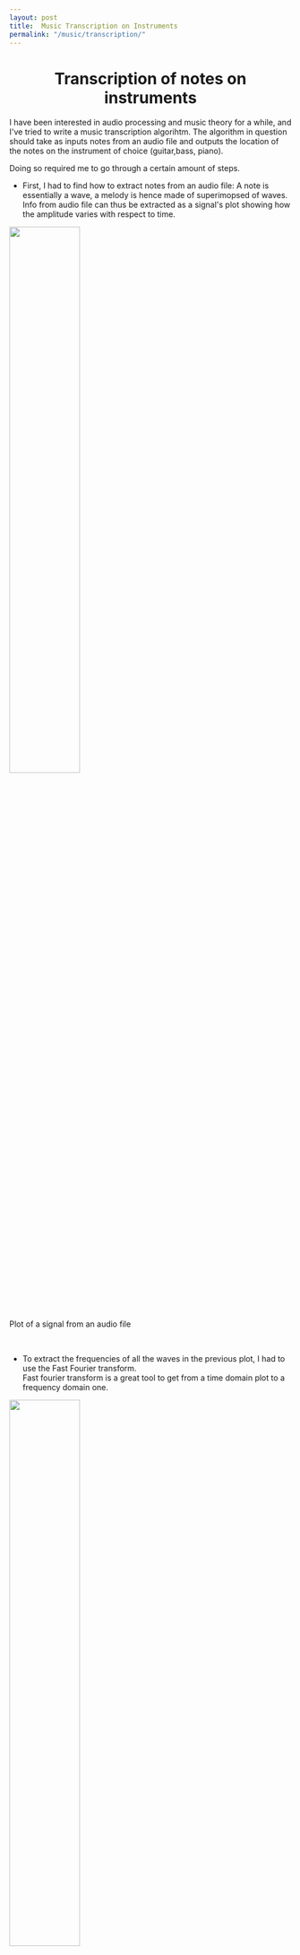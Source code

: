```yaml
---
layout: post
title:  Music Transcription on Instruments
permalink: "/music/transcription/"
---
```


<div class="w3-row">
    <h1 style="text-align:center">Transcription of notes on instruments</h1>
      <p class = "justify">
          I have been interested in audio processing and music theory for a while, and I've tried to write a music transcription algorihtm. The algorithm in question should take as inputs notes from an audio file and outputs the location of the notes on the instrument of choice (guitar,bass, piano). 
        </p>
        <p class = "justify">
        Doing so required me to go through a certain amount of steps.
      <ul>
        <li>First, I had to find how to extract notes from an audio file: A note is essentially a wave, a melody is hence made of superimopsed of waves. Info from audio file can thus be extracted as a signal's plot showing how the amplitude varies with respect to time.</li>
      </ul>
      </p>
      <div class="w3-main w3-center" >
          <img src="/portfolio/assets/img/timdom.PNG" width="50%" height="50%">
          <figcaption>Plot of a signal from an audio file</figcaption>
      </div>
      <p class = "justify">
      <br>
      <ul>
        <li>To extract the frequencies of all the waves in the previous plot, I had to use the Fast Fourier transform.<br>
        Fast fourier transform is a great tool to get from a time domain plot to a frequency domain one.</li>
      </ul>
      </p>
      <div class="w3-main w3-center" >
          <img src="/portfolio/assets/img/frequencydom.PNG" width="50%" height="50%">
          <figcaption>Frequency domain of the original plot</figcaption>
      </div>
      <p class = "justify">
      <ul>
        <li> Then, online information was gathered to link those frequencies to right notes: I, myself, had some knowledge on the location of notes on instruments, hence I used this knowledge to link the right notes to the right position. Online info was obtained to find which frequencies belong to which notes using <a class= "links" href=" https://pages.mtu.edu/~suits/notefreqs.html">this link</a>.</li>
      </ul>
        </p>
      <div class="w3-main w3-center" >
          <img src="/portfolio/assets/img/notes_freq.PNG" width="30%" height="30%">
          <figcaption>Online info was obtained to find which frequencies belong to which notes <a class= "links" href=" https://pages.mtu.edu/~suits/notefreqs.html">(https://pages.mtu.edu/~suits/notefreqs.html)</a>  </figcaption>
      </div>
      <br>
      <div class="w3-main w3-center" >
        <img src="/portfolio/assets/img/Musicgif.gif" width="50%" height="50%">
        <figcaption>The tKinter tool was used to create the fretboard and visualize the notes</figcaption>
      </div>
        <p class = "justify">
        It is important to mention that I still am struggling with some issues. More precisely :<br> 
        <ul>
        <li>Some of the notes are right but are played at a lower octave (the frequency is halved) and there is also the noise which creates additional random notes. </li>
        <li>There is still noise from the audio file that can often be confused as notes. </li>
        <li>For guitars there are multiple locations for the same note, we should thus find how the set of locations which minimize the total distance travelled by the fingers. </li>
      </ul>




